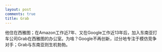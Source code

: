 ```yaml
---
layout: post
comments: true
title: Grab
---
```




他住在西雅图；在Amazon工作近7年、又在Google工作近13年后，加入东南亚打车公司Grab在西雅图的办公室。为啥？Google不再创新，过分地专注于模仿竞争对手；Grab与东南亚则生机勃勃。

